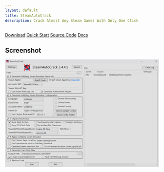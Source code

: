 ```yaml
---
layout: default
title: SteamAutoCrack
description: Crack Almost Any Steam Games With Only One Click
---
```

<a href="https://github.com/SteamAutoCracks/Steam-auto-crack/releases/latest" class="btn btn-primary">Download</a>
<a href="/docs/QuickStart.html" class="btn btn-info">Quick Start</a>
<a href="https://github.com/SteamAutoCracks/Steam-auto-crack" class="btn btn-secondary">Source Code</a>
<a href="/docs/" class="btn btn-outline">Docs</a>
<h2>Screenshot</h2>
<a href="/assets/img/program.png">
  <img src="/assets/img/program.png" alt="program">
</a>
